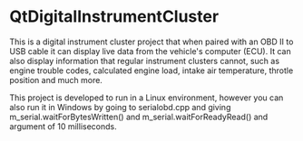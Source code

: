# QtDigitalInstrumentCluster
This is a digital instrument cluster project that when paired with an OBD II to USB cable it can display live data from the vehicle's computer (ECU). It can also display information that regular instrument clusters cannot, such as engine trouble codes, calculated engine load, intake air temperature, throtle position and much more.

This project is developed to run in a Linux environment, however you can also run it in Windows by going to serialobd.cpp and giving m_serial.waitForBytesWritten() and m_serial.waitForReadyRead() and argument of 10 milliseconds.
